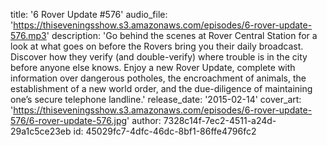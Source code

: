 title: '6 Rover Update #576'
audio_file: 'https://thiseveningsshow.s3.amazonaws.com/episodes/6-rover-update-576.mp3'
description: 'Go behind the scenes at Rover Central Station for a look at what goes on before the Rovers bring you their daily broadcast. Discover how they verify (and double-verify) where trouble is in the city before anyone else knows. Enjoy a new Rover Update, complete with information over dangerous potholes, the encroachment of animals, the establishment of a new world order, and the due-diligence of maintaining one’s secure telephone landline.'
release_date: '2015-02-14'
cover_art: 'https://thiseveningsshow.s3.amazonaws.com/episodes/6-rover-update-576/6-rover-update-576.jpg'
author: 7328c14f-7ec2-4511-a24d-29a1c5ce23eb
id: 45029fc7-4dfc-46dc-8bf1-86ffe4796fc2
